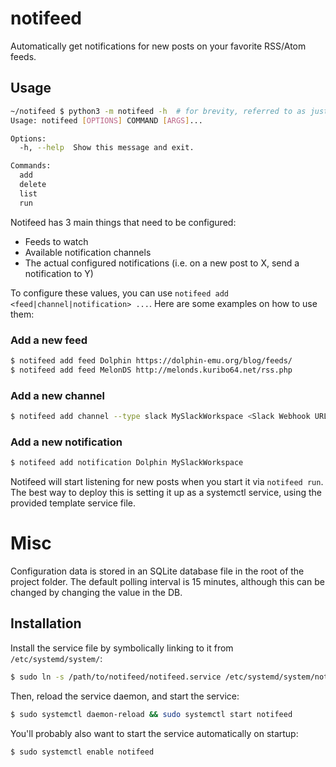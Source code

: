 # notifeed
Automatically get notifications for new posts on your favorite RSS/Atom feeds.

## Usage
```bash
~/notifeed $ python3 -m notifeed -h  # for brevity, referred to as just `notifeed` from now on
Usage: notifeed [OPTIONS] COMMAND [ARGS]...

Options:
  -h, --help  Show this message and exit.

Commands:
  add
  delete
  list
  run
```
Notifeed has 3 main things that need to be configured:
* Feeds to watch
* Available notification channels
* The actual configured notifications (i.e. on a new post to X, send a notification to Y)

To configure these values, you can use `notifeed add <feed|channel|notification> ...`.
Here are some examples on how to use them:

### Add a new feed
```bash
$ notifeed add feed Dolphin https://dolphin-emu.org/blog/feeds/
$ notifeed add feed MelonDS http://melonds.kuribo64.net/rss.php
```

### Add a new channel
```bash
$ notifeed add channel --type slack MySlackWorkspace <Slack Webhook URL>
```

### Add a new notification
```bash
$ notifeed add notification Dolphin MySlackWorkspace
```

Notifeed will start listening for new posts when you start it via `notifeed run`.
The best way to deploy this is setting it up as a systemctl service, using the
provided template service file.

# Misc
Configuration data is stored in an SQLite database file in the root of the project
folder. The default polling interval is 15 minutes, although this can be changed by
changing the value in the DB.

## Installation
Install the service file by symbolically linking to it from `/etc/systemd/system/`:
```bash
$ sudo ln -s /path/to/notifeed/notifeed.service /etc/systemd/system/notifeed.service
```
Then, reload the service daemon, and start the service:
```bash
$ sudo systemctl daemon-reload && sudo systemctl start notifeed
```
You'll probably also want to start the service automatically on startup:
```bash
$ sudo systemctl enable notifeed
```
